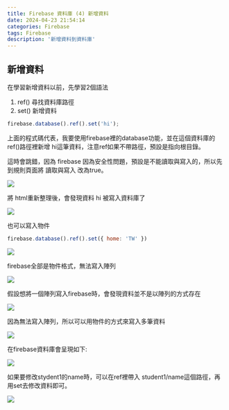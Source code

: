 ```yaml
---
title: Firebase 資料庫 (4) 新增資料
date: 2024-04-23 21:54:14
categories: Firebase
tags: Firebase 
description: '新增資料到資料庫'
---
```


## 新增資料

在學習新增資料以前，先學習2個語法

1. ref() 尋找資料庫路徑
2. set() 新增資料

``` js
firebase.database().ref().set('hi');
```

上面的程式碼代表，我要使用firebase裡的database功能，並在這個資料庫的ref()路徑裡新增 hi這筆資料，注意ref如果不帶路徑，預設是指向根目錄。

這時會跳錯，因為 firebase 因為安全性問題，預設是不能讀取與寫入的，所以先到規則頁面將 讀取與寫入 改為true。

![](https://cdn-images-1.medium.com/max/1000/1*0yl7fQkVFq09oq18FwZqEg.png)

將 html重新整理後，會發現資料 hi 被寫入資料庫了

![](https://cdn-images-1.medium.com/max/1000/1*qBPhRblil-11V187Wrhh2A.png)

也可以寫入物件

``` js
firebase.database().ref().set({ home: 'TW' })
```

![](https://cdn-images-1.medium.com/max/1000/1*7l4j8nnIq1skG03DHGoQdA.png)


firebase全部是物件格式，無法寫入陣列

![](https://cdn-images-1.medium.com/max/1000/1*83fBM2iTLN-Rxrl_ZUzWPQ.png)

假設想將一個陣列寫入firebase時，會發現資料並不是以陣列的方式存在

![](https://cdn-images-1.medium.com/max/1000/1*zYR86Mb16ZxsIvxW5RRAyA.png)

因為無法寫入陣列，所以可以用物件的方式來寫入多筆資料

![](https://cdn-images-1.medium.com/max/1000/1*1aQf4x3FdBdSdqxazalt-w.png)

在firebase資料庫會呈現如下:

![](https://cdn-images-1.medium.com/max/1000/1*79FrgpKXe5XgKnKba9dNJQ.png)

如果要修改stydent1的name時，可以在ref裡帶入 student1/name這個路徑，再用set去修改資料即可。

![](https://cdn-images-1.medium.com/max/1000/1*jXdvV3t4xNIAOIc3DRmdVg.png)

